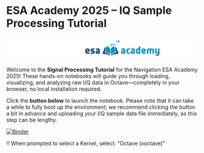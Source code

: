 # ESA Academy 2025 – IQ Sample Processing Tutorial
![img.png](img.png)

Welcome to the **Signal Processing Tutorial** for the Navigation ESA Academy 2025! These hands-on notebooks will guide you through loading, visualizing, and analyzing raw I/Q data in Octave—completely in your browser, no local installation required.

Click the **button below️** to launch the notebook. Please note that it can take a while to fully boot up the environment; we recommend clicking the button a bit in advance and uploading your I/Q sample data file immediately, as this step can be lengthy.

[![Binder](https://mybinder.org/badge_logo.svg)](https://mybinder.org/v2/gh/MarnixMeersman/esa-academy-NTC/HEAD?urlpath=%2Fdoc%2Ftree%2Fnotebooks%2F1_GPS_CA.ipynb)


!! When prompted to select a Kernel, select: "Octave (xoctave)"
